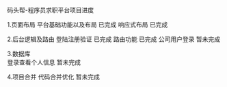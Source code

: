 码头帮-程序员求职平台项目进度

1.页面布局
平台基础功能以及布局                           已完成
响应式布局                                     已完成

2.后台逻辑及路由
登陆注册验证                                   已完成
路由功能                                       已完成
公司用户登录                                   暂未完成

3.数据库                 
登录查看个人信息                               暂未完成

4.项目合并
代码合并优化                                   暂未完成
